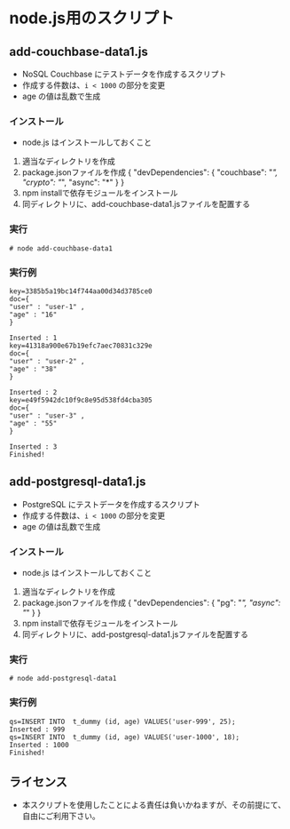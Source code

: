 node.js用のスクリプト
=======

## add-couchbase-data1.js
* NoSQL Couchbase にテストデータを作成するスクリプト
* 作成する件数は、`i < 1000` の部分を変更
* age の値は乱数で生成

### インストール
* node.js はインストールしておくこと
1. 適当なディレクトリを作成
2. package.jsonファイルを作成
    {
      "devDependencies": {
        "couchbase": "*",
        "crypto": "*",
        "async": "*"
      }
    }
3. npm installで依存モジュールをインストール
4. 同ディレクトリに、add-couchbase-data1.jsファイルを配置する

### 実行
`# node add-couchbase-data1`

### 実行例
    key=3385b5a19bc14f744aa00d34d3785ce0
    doc={
    "user" : "user-1" ,
    "age" : "16"
    }
    
    Inserted : 1
    key=41318a900e67b19efc7aec70831c329e
    doc={
    "user" : "user-2" ,
    "age" : "38"
    }
    
    Inserted : 2
    key=e49f5942dc10f9c8e95d538fd4cba305
    doc={
    "user" : "user-3" ,
    "age" : "55"
    }
    
    Inserted : 3
    Finished!

## add-postgresql-data1.js
* PostgreSQL にテストデータを作成するスクリプト
* 作成する件数は、`i < 1000` の部分を変更
* age の値は乱数で生成

### インストール
* node.js はインストールしておくこと
1. 適当なディレクトリを作成
2. package.jsonファイルを作成
    {
      "devDependencies": {
        "pg": "*",
        "async": "*"
      }
    }
3. npm installで依存モジュールをインストール
4. 同ディレクトリに、add-postgresql-data1.jsファイルを配置する

### 実行
`# node add-postgresql-data1`

### 実行例
    qs=INSERT INTO  t_dummy (id, age) VALUES('user-999', 25);
    Inserted : 999
    qs=INSERT INTO  t_dummy (id, age) VALUES('user-1000', 18);
    Inserted : 1000
    Finished!

## ライセンス
* 本スクリプトを使用したことによる責任は負いかねますが、その前提にて、自由にご利用下さい。
